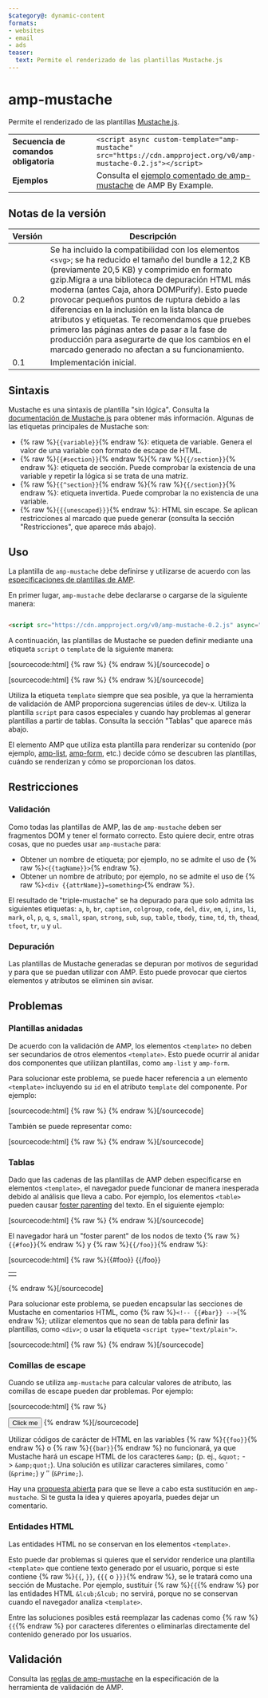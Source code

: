 ```yaml
---
$category@: dynamic-content
formats:
- websites
- email
- ads
teaser:
  text: Permite el renderizado de las plantillas Mustache.js
---
```




<!--
       Copyright 2016 The AMP HTML Authors. All Rights Reserved.

       Licensed under the Apache License, Version 2.0 (the "License");
     you may not use this file except in compliance with the License.
     You may obtain a copy of the License at

     http://www.apache.org/licenses/LICENSE-2.0

     Unless required by applicable law or agreed to in writing, software
     distributed under the License is distributed on an "AS-IS" BASIS,
     WITHOUT WARRANTIES OR CONDITIONS OF ANY KIND, either express or implied.
     See the License for the specific language governing permissions and
     limitations under the License.
-->

# amp-mustache

Permite el renderizado de las plantillas [Mustache.js](https://github.com/janl/mustache.js/).

<table>
  <tr>
    <td width="40%"><strong>Secuencia de comandos obligatoria</strong></td>
    <td>
      <div>
        <code>&lt;script async custom-template="amp-mustache" src="https://cdn.ampproject.org/v0/amp-mustache-0.2.js">&lt;/script></code>
      </div>
    </td>
  </tr>
  <tr>
    <td width="40%"><strong>Ejemplos</strong></td>
    <td>Consulta el <a href="https://ampbyexample.com/components/amp-mustache/">ejemplo comentado de amp-mustache</a> de AMP By Example.</td>
  </tr>
</table>


## Notas de la versión

| Versión | Descripción |
|-------|-----|
| 0.2 | Se ha incluido la compatibilidad con los elementos `<svg>`; se ha reducido el tamaño del bundle a 12,2 KB (previamente 20,5 KB) y comprimido en formato gzip.Migra a una biblioteca de depuración HTML más moderna (antes Caja, ahora DOMPurify). Esto puede provocar pequeños puntos de ruptura debido a las diferencias en la inclusión en la lista blanca de atributos y etiquetas. Te recomendamos que pruebes primero las páginas antes de pasar a la fase de producción para asegurarte de que los cambios en el marcado generado no afectan a su funcionamiento. |
| 0.1 | Implementación inicial. |

## Sintaxis

Mustache es una sintaxis de plantilla "sin lógica". Consulta la [documentación de Mustache.js](https://github.com/janl/mustache.js/) para obtener más información. Algunas de las etiquetas principales de Mustache son:

* {% raw %}`{{variable}}`{% endraw %}: etiqueta de variable. Genera el valor de una variable con formato de escape de HTML.
* {% raw %}`{{#section}}`{% endraw %}{% raw %}`{{/section}}`{% endraw %}: etiqueta de sección. Puede comprobar la existencia de una variable y repetir la lógica si se trata de una matriz.
* {% raw %}`{{^section}}`{% endraw %}{% raw %}`{{/section}}`{% endraw %}: etiqueta invertida. Puede comprobar la no existencia de una variable.
* {% raw %}`{{{unescaped}}}`{% endraw %}: HTML sin escape. Se aplican restricciones al marcado que puede generar (consulta la sección "Restricciones", que aparece más abajo).

## Uso

La plantilla de `amp-mustache` debe definirse y utilizarse de acuerdo con las [especificaciones de plantillas de AMP](../../spec/amp-html-templates.md).

En primer lugar, `amp-mustache` debe declararse o cargarse de la siguiente manera:

```html

<script src="https://cdn.ampproject.org/v0/amp-mustache-0.2.js" async="" custom-template="amp-mustache"></script>
```

A continuación, las plantillas de Mustache se pueden definir mediante una etiqueta `script` o `template` de la siguiente manera:

[sourcecode:html]
{% raw %}<!-- Con la etiqueta `template`. -->
<template type="amp-mustache">
  Hello {{world}}!
</template>
{% endraw %}[/sourcecode]
o

<!-- Con la etiqueta `script`. -->
[sourcecode:html]
{% raw %}<script type="text/plain" template="amp-mustache">
  Hello {{world}}!
</script>
{% endraw %}[/sourcecode]

Utiliza la etiqueta `template` siempre que sea posible, ya que la herramienta de validación de AMP proporciona sugerencias útiles de dev-x. Utiliza la plantilla `script` para casos especiales y cuando hay problemas al generar plantillas a partir de tablas. Consulta la sección "Tablas" que aparece más abajo.

El elemento AMP que utiliza esta plantilla para renderizar su contenido (por ejemplo, [amp-list](../amp-list/amp-list.md), [amp-form](../amp-form/amp-form.md), etc.) decide cómo se descubren las plantillas, cuándo se renderizan y cómo se proporcionan los datos.

## Restricciones

### Validación

Como todas las plantillas de AMP, las de `amp-mustache` deben ser fragmentos DOM y tener el formato correcto. Esto quiere decir, entre otras cosas, que no puedes usar `amp-mustache` para:

* Obtener un nombre de etiqueta; por ejemplo, no se admite el uso de {% raw %}`<{{tagName}}>`{% endraw %}.
* Obtener un nombre de atributo; por ejemplo, no se admite el uso de {% raw %}`<div {{attrName}}=something>`{% endraw %}.

El resultado de "triple-mustache" se ha depurado para que solo admita las siguientes etiquetas: `a`, `b`, `br`, `caption`, `colgroup`, `code`, `del`, `div`, `em`, `i`, `ins`, `li`, `mark`, `ol`, `p`, `q`, `s`, `small`, `span`, `strong`, `sub`, `sup`, `table`, `tbody`, `time`, `td`, `th`, `thead`, `tfoot`, `tr`, `u` y `ul`.

### Depuración

Las plantillas de Mustache generadas se depuran por motivos de seguridad y para que se puedan utilizar con AMP. Esto puede provocar que ciertos elementos y atributos se eliminen sin avisar.

## Problemas

### Plantillas anidadas

De acuerdo con la validación de AMP, los elementos `<template>` no deben ser secundarios de otros elementos `<template>`. Esto puede ocurrir al anidar dos componentes que utilizan plantillas, como `amp-list` y `amp-form`.

Para solucionar este problema, se puede hacer referencia a un elemento `<template>` incluyendo su `id` en el atributo `template` del componente. Por ejemplo:

[sourcecode:html]
{% raw %}<amp-list id="myList" src="https://foo.com/list.json">
  <template type="amp-mustache">
    <div>{{title}}</div>
  </template>
</amp-list>
{% endraw %}[/sourcecode]

También se puede representar como:

[sourcecode:html]
{% raw %}<!-- Externalize templates to avoid nesting. -->
<template type="amp-mustache" id="myTemplate">
  <div>{{title}}</div>
</template>

<amp-list id="myList" src="https://foo.com/list.json" template="myTemplate">
</amp-list>
{% endraw %}[/sourcecode]

### Tablas

Dado que las cadenas de las plantillas de AMP deben especificarse en elementos `<template>`, el navegador puede funcionar de manera inesperada debido al análisis que lleva a cabo. Por ejemplo, los elementos `<table>` pueden causar [foster parenting](https://www.w3.org/TR/html5/syntax.html#unexpected-markup-in-tables) del texto. En el siguiente ejemplo:

[sourcecode:html]
{% raw %}<template type="amp-mustache">
  <table>
    <tr>
      {{#foo}}<td></td>{{/foo}}
  </tr>
</table>
</template>
{% endraw %}[/sourcecode]

El navegador hará un "foster parent" de los nodos de texto {% raw %}`{{#foo}}`{% endraw %} y {% raw %}`{{/foo}}`{% endraw %}:

[sourcecode:html]
{% raw %}{{#foo}}
{{/foo}}

<table>
  <tr>
    <td></td>
  </tr>
</table>
{% endraw %}[/sourcecode]

Para solucionar este problema, se pueden encapsular las secciones de Mustache en comentarios HTML, como {% raw %}`<!-- {{#bar}} -->`{% endraw %}; utilizar elementos que no sean de tabla para definir las plantillas, como `<div>`; o usar la etiqueta `<script type="text/plain">`.

[sourcecode:html]
{% raw %}<script type="text/plain" template="amp-mustache">
  <table>
    <tr>
      {{#foo}}<td></td>{{/foo}}
  </tr>
</table>
</script>
{% endraw %}[/sourcecode]

### Comillas de escape

Cuando se utiliza `amp-mustache` para calcular valores de atributo, las comillas de escape pueden dar problemas. Por ejemplo:

[sourcecode:html]
{% raw %}<template type="amp-mustache">
</template></p><!-- A double-quote (") in foo will cause malformed HTML. -->
<amp-img alt="{{foo}}" src="example.jpg" width="100" height="100"></amp-img>

<!-- A single-quote (') or double-quote (") in bar will cause an AMP runtime parse error. -->
<button on="tap:AMP.setState({foo: &#39;{{bar}}&#39;})">Click me</button>
</template>
{% endraw %}[/sourcecode]

Utilizar códigos de carácter de HTML en las variables {% raw %}`{{foo}}`{% endraw %} o {% raw %}`{{bar}}`{% endraw %} no funcionará, ya que Mustache hará un escape HTML de los caracteres `&amp;` (p. ej., `&quot;` -&gt; `&amp;quot;`). Una solución es utilizar caracteres similares, como ′ (`&prime;`) y ″ (`&Prime;`).

Hay una [propuesta abierta](https://github.com/ampproject/amphtml/issues/8395) para que se lleve a cabo esta sustitución en `amp-mustache`. Si te gusta la idea y quieres apoyarla, puedes dejar un comentario.

### Entidades HTML

Las entidades HTML no se conservan en los elementos `<template>`.

Esto puede dar problemas si quieres que el servidor renderice una plantilla `<template>` que contiene texto generado por el usuario, porque si este contiene {% raw %}`{{`, `}}`, `{{{` o `}}}`{% endraw %}, se le tratará como una sección de Mustache. Por ejemplo, sustituir {% raw %}`{{`{% endraw %} por las entidades HTML `&lcub;&lcub;` no servirá, porque no se conservan cuando el navegador analiza `<template>`.

Entre las soluciones posibles está reemplazar las cadenas como {% raw %}`{{`{% endraw %} por caracteres diferentes o eliminarlas directamente del contenido generado por los usuarios.

## Validación

Consulta las [reglas de amp-mustache](https://github.com/ampproject/amphtml/blob/master/extensions/amp-mustache/validator-amp-mustache.protoascii) en la especificación de la herramienta de validación de AMP.
